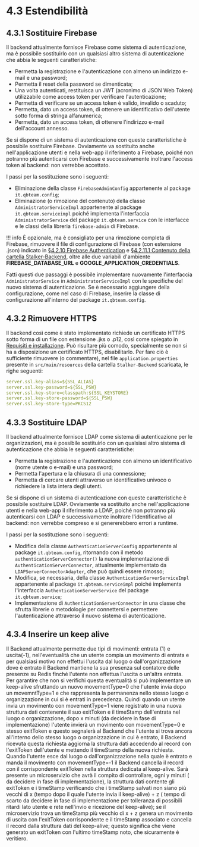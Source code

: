 # 4.3 Estendibilità

<a name="sostituire-firebase"></a>
## 4.3.1 Sostituire Firebase
Il backend attualmente fornisce Firebase come sistema di autenticazione, ma è possibile sostituirlo con un qualsiasi altro sistema di autenticazione che abbia le seguenti caratteristiche:

- Permetta la registrazione e l'autenticazione con almeno un indirizzo e-mail e una password;
- Permetta il reset della password se dimenticata;
- Una volta autenticati, restituisca un JWT (acronimo di JSON Web Token) utilizzabile come access token per verificare l'autenticazione;
- Permetta di verificare se un access token è valido, invalido o scaduto;
- Permetta, dato un access token, di ottenere un identificativo dell'utente sotto forma di stringa alfanumerica;
- Permetta, dato un access token, di ottenere l'indirizzo e-mail dell'account annesso.

Se si dispone di un sistema di autenticazione con queste caratteristiche è possibile sostituire Firebase. Ovviamente va sostituito anche nell'applicazione utenti e nella web-app il riferimento a Firebase, poiché non potranno più autenticarsi con Firebase e successivamente inoltrare l'access token al backend: non verrebbe accettato.

I passi per la sostituzione sono i seguenti:

- Eliminazione della classe `FirebaseAdminConfig` appartenente al package `it.qbteam.config`;
- Eliminazione (o rimozione del contenuto) della classe `AdministratorServiceImpl` appartenente al package `it.qbteam.serviceimpl` poiché implementa l'interfaccia `AdministratorService` del package `it.qbteam.service` con le interfacce e le classi della libreria `firebase-admin` di Firebase.

!!! info
    È opzionale, ma è consigliato per una rimozione completa di Firebase, rimuovere il file di configurazione di Firebase (con estensione .json) indicato in [§4.2.10 Firebase Authentication](/backend/requisiti/#firebase-authentication) e [§4.2.11.1 Contenuto della cartella Stalker-Backend](/backend/requisiti/#contenuto-cartella), oltre alle due variabili d'ambiente **FIREBASE_DATABASE_URL** e **GOOGLE_APPLICATION_CREDENTIALS**.

Fatti questi due passaggi è possibile implementare nuovamente l'interfaccia `AdministratorService` in `AdministratorServiceImpl` con le specifiche del nuovo sistema di autenticazione. Se è necessario aggiungere della configurazione, come nel caso di Firebase, inserire la classe di configurazione all'interno del package `it.qbteam.config`.

<a name="rimuovere-https"></a>
## 4.3.2 Rimuovere HTTPS
Il backend così come è stato implementato richiede un certificato HTTPS sotto forma di un file con estensione .jks o .p12, così come spiegato in [Requisiti e installazione](../requisiti).
Può risultare più comodo, specialmente se non si ha a disposizione un certificato HTTPS, disabilitarlo. Per fare ciò è sufficiente rimuovere (o commentare), nel file `application.properties` presente in `src/main/resources` della cartella `Stalker-Backend` scaricata, le righe seguenti:
```yaml
server.ssl.key-alias=${SSL_ALIAS}
server.ssl.key-password=${SSL_PSW}
server.ssl.key-store=classpath:${SSL_KEYSTORE}
server.ssl.key-store-password=${SSL_PSW}
server.ssl.key-store-type=PKCS12
```

<a name="sostituire-ldap"></a>
## 4.3.3 Sostituire LDAP
Il backend attualmente fornisce LDAP come sistema di autenticazione per le organizzazioni, ma è possibile sostituirlo con un qualsiasi altro sistema di autenticazione che abbia le seguenti caratteristiche:

- Permetta la registrazione e l'autenticazione con almeno un identificativo (nome utente o e-mail) e una password;
- Permetta l'apertura e la chiusura di una connessione;
- Permetta di cercare utenti attraverso un identificativo univoco o richiedere la lista intera degli utenti.

Se si dispone di un sistema di autenticazione con queste caratteristiche è possibile sostituire LDAP. Ovviamente va sostituito anche nell'applicazione utenti e nella web-app il riferimento a LDAP, poiché non potranno più autenticarsi con LDAP e successivamente inoltrare l'identificativo al backend: non verrebbe compreso e si genererebbero errori a runtime.

I passi per la sostituzione sono i seguenti:

- Modifica della classe `AuthenticationServerConfig` appartenente al package `it.qbteam.config`, ritornando con il metodo `authenticationServerConnector()` la nuova implementazione di `AuthenticationServerConnector`, attualmente implementato da `LDAPServerConnectorAdapter`, che può quindi essere rimosso;
- Modifica, se necessaria, della classe `AuthenticationServerServiceImpl` appartenente al package `it.qbteam.serviceimpl` poiché implementa l'interfaccia `AuthenticationServerService` del package `it.qbteam.service`;
- Implementazione di `AuthenticationServerConnector` in una classe che sfrutta librerie o metodologie per connettersi e permettere l'autenticazione attraverso il nuovo sistema di autenticazione.
<a name="movement di keep-alive"></a>
## 4.3.4 Inserire un keep alive 
Il Backend attualmente permette due tipi di movimenti: entrata (1) e uscita(-1), nell'eventualità che un utente compia un movimento di entrata e per qualsiasi motivo non effettui l'uscita dal luogo o dall'organizzazione dove è entrato il Backend mantiene la sua presenza sul contatore delle presenze su Redis finché l'utente non effettua l'uscita o un'altra entrata.  
Per garantire che non si verifichi questa eventualità si può implementare un keep-alive sfruttando un nuovo movementType=0 che l'utente invia dopo un movemntType=1 e che rappresenta la permanenza nello stesso luogo o organizzazione in cui si è entrati in precedenza.
Quindi quando un utente invia un movimento con movementType=1 viene registrato in una nuova struttura dati contenente il suo exitToken e il timeStamp dell'entrata nel luogo o organizzazione, dopo x minuti (da decidere in fase di implementazione) l'utente invierà un movimento con movementType=0 e stesso exitToken e questo segnalerà al Backend che l'utente si trova ancora all'interno dello stesso luogo o organizzazione in cui è entrato, il Backend ricevuta questa richiesta aggiorna la struttura dati accedendo al record con l'exitToken dell'utente e mettendo il timeStamp della nuova richiesta.
Quando l'utente esce dal luogo o dall'organizzazione nella quale è entrato e  manda il movimento con movementType=-1 il Backend cancella il record con il corrispondente exitToken nella struttura dedicata al keep-alive.
Sarà presente un microservizio che avrà il compito di controllare, ogni y minuti ( da decidere in fase di implementazione), la struttura dati contente gli exitToken e i timeStamp verificando che  i timeStamp salvati non siano più vecchi di x (tempo dopo il quale l'utente invia il keep-alive) + z ( tempo di scarto da decidere in fase di implementazione per tolleranza di possibili ritardi lato utente e rete nell'invio e ricezione del keep-alive); se il microservizio trova un timeStamp più vecchio di x + z genera un movimento di uscita con l'exitToken corrispondente e il timeStamp associato e cancella il record dalla struttura dati del keep-alive; questo significa che viene generato un exitToken con l'ultimo timeStamp noto, che sicuramente è veritiero.